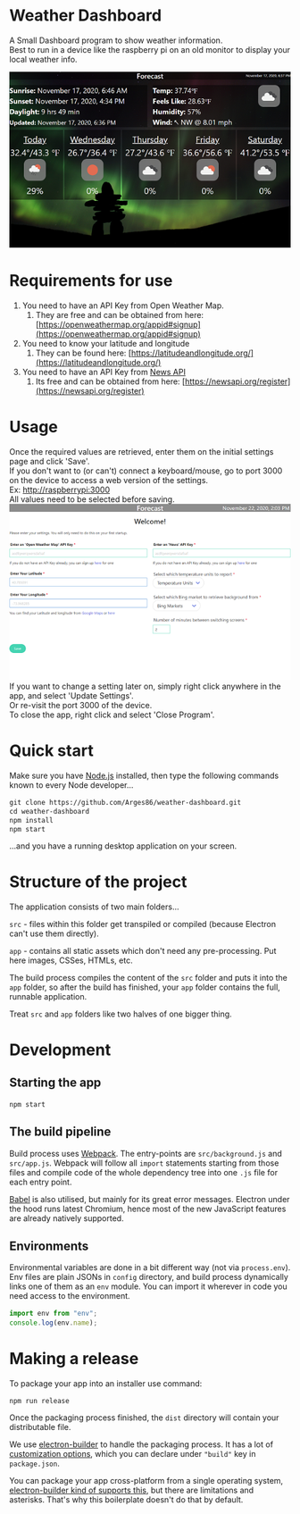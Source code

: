 # Weather Dashboard

A Small Dashboard program to show weather information.   
Best to run in a device like the raspberry pi on an old monitor to display your local weather info.

![app](screenshots/forecast.png)

# Requirements for use
1. You need to have an API Key from Open Weather Map.
   1. They are free and can be obtained from here: [https://openweathermap.org/appid#signup](https://openweathermap.org/appid#signup)
1. You need to know your latitude and longitude
   1. They can be found here: [https://latitudeandlongitude.org/](https://latitudeandlongitude.org/)
1. You need to have an API Key from [News API](https://newsapi.org/)
   1. Its free and can be obtained from here: [https://newsapi.org/register](https://newsapi.org/register)

# Usage
Once the required values are retrieved, enter them on the initial settings page and click 'Save'.   
If you don't want to (or can't) connect a keyboard/mouse, go to port 3000 on the device to access a web version of the settings.   
Ex: [http://raspberrypi:3000](http://raspberrypi:3000)   
All values need to be selected before saving.   
![settings](screenshots/settings.png)   
If you want to change a setting later on, simply right click anywhere in the app, and select 'Update Settings'.   
Or re-visit the port 3000 of the device.   
To close the app, right click and select 'Close Program'.   

# Quick start

Make sure you have [Node.js](https://nodejs.org) installed, then type the following commands known to every Node developer...
```
git clone https://github.com/Arges86/weather-dashboard.git
cd weather-dashboard
npm install
npm start
```
...and you have a running desktop application on your screen.

# Structure of the project

The application consists of two main folders...

`src` - files within this folder get transpiled or compiled (because Electron can't use them directly).

`app` - contains all static assets which don't need any pre-processing. Put here images, CSSes, HTMLs, etc.

The build process compiles the content of the `src` folder and puts it into the `app` folder, so after the build has finished, your `app` folder contains the full, runnable application.

Treat `src` and `app` folders like two halves of one bigger thing.

# Development

## Starting the app

```
npm start
```

## The build pipeline

Build process uses [Webpack](https://webpack.js.org/). The entry-points are `src/background.js` and `src/app.js`. Webpack will follow all `import` statements starting from those files and compile code of the whole dependency tree into one `.js` file for each entry point.

[Babel](http://babeljs.io/) is also utilised, but mainly for its great error messages. Electron under the hood runs latest Chromium, hence most of the new JavaScript features are already natively supported.

## Environments

Environmental variables are done in a bit different way (not via `process.env`). Env files are plain JSONs in `config` directory, and build process dynamically links one of them as an `env` module. You can import it wherever in code you need access to the environment.
```js
import env from "env";
console.log(env.name);
```

# Making a release

To package your app into an installer use command:
```
npm run release
```

Once the packaging process finished, the `dist` directory will contain your distributable file.

We use [electron-builder](https://github.com/electron-userland/electron-builder) to handle the packaging process. It has a lot of [customization options](https://www.electron.build/configuration/configuration), which you can declare under `"build"` key in `package.json`.

You can package your app cross-platform from a single operating system, [electron-builder kind of supports this](https://www.electron.build/multi-platform-build), but there are limitations and asterisks. That's why this boilerplate doesn't do that by default.
